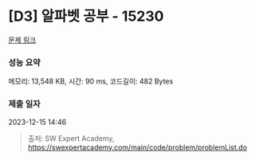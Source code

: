 # [D3] 알파벳 공부 - 15230 

[문제 링크](https://swexpertacademy.com/main/code/problem/problemDetail.do?contestProbId=AYLnMQT6vPADFATf) 

### 성능 요약

메모리: 13,548 KB, 시간: 90 ms, 코드길이: 482 Bytes

### 제출 일자

2023-12-15 14:46



> 출처: SW Expert Academy, https://swexpertacademy.com/main/code/problem/problemList.do
